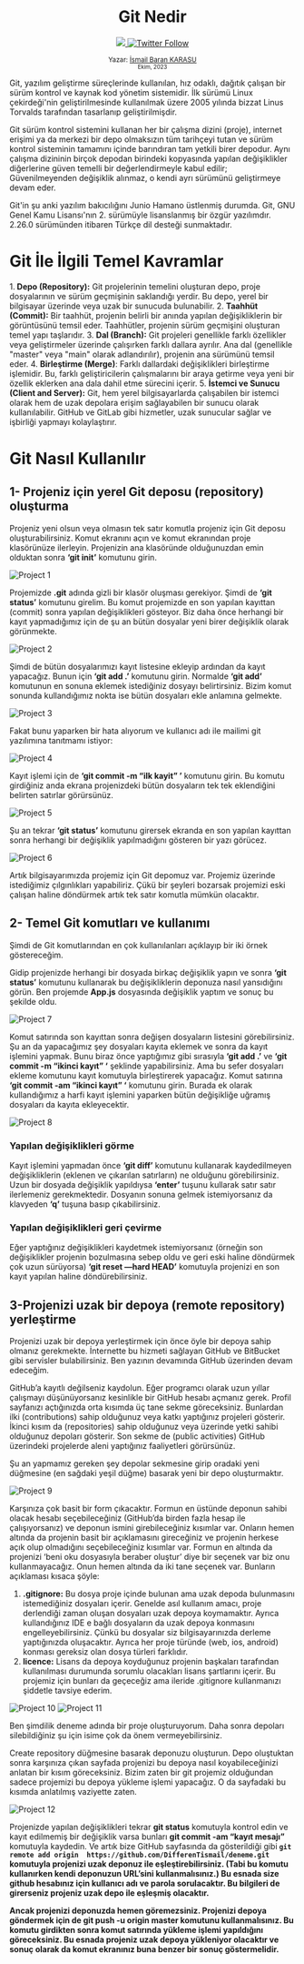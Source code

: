
<div align="center">
  <h1> Git Nedir</h1>
  <a class="header-badge" target="_blank" href="https://www.linkedin.com/in/ismail-baran-karasu-a98916227/">
  <img src="https://img.shields.io/badge/style--5eba00.svg?label=LinkedIn&logo=linkedin&style=social">
  </a>
  <a class="header-badge" target="_blank" href="https://twitter.com/ismaiBaranK">
  <img alt="Twitter Follow" src="https://img.shields.io/twitter/follow/ismailBaranK?style=social">
  </a>

<sub>Yazar:
<a href="https://www.linkedin.com/in/ismail-baran-karasu-a98916227/" target="_blank">İsmail Baran KARASU</a><br>
<small> Ekim, 2023</small>
</sub>

</div>
Git, yazılım geliştirme süreçlerinde kullanılan, hız odaklı, dağıtık çalışan bir sürüm kontrol ve kaynak kod yönetim sistemidir. İlk sürümü Linux çekirdeği'nin geliştirilmesinde kullanılmak üzere 2005 yılında bizzat Linus Torvalds tarafından tasarlanıp geliştirilmişdir.

Git sürüm kontrol sistemini kullanan her bir çalışma dizini (proje), internet erişimi ya da merkezi bir depo olmaksızın tüm tarihçeyi tutan ve sürüm kontrol sisteminin tamamını içinde barındıran tam yetkili birer depodur. Aynı çalışma dizininin birçok depodan birindeki kopyasında yapılan değişiklikler diğerlerine güven temelli bir değerlendirmeyle kabul edilir; Güvenilmeyenden değişiklik alınmaz, o kendi ayrı sürümünü geliştirmeye devam eder.

Git'in şu anki yazılım bakıcılığını Junio Hamano üstlenmiş durumda. Git, GNU Genel Kamu Lisansı'nın 2. sürümüyle lisanslanmış bir özgür yazılımdır. 2.26.0 sürümünden itibaren Türkçe dil desteği sunmaktadır.



# Git İle İlgili Temel Kavramlar 
1.<b> Depo (Repository):</b> Git projelerinin temelini oluşturan depo, proje dosyalarının ve sürüm geçmişinin saklandığı yerdir. Bu depo, yerel bir bilgisayar üzerinde veya uzak bir sunucuda bulunabilir.
2. <b>Taahhüt (Commit):</b> Bir taahhüt, projenin belirli bir anında yapılan değişikliklerin bir görüntüsünü temsil eder. Taahhütler, projenin sürüm geçmişini oluşturan temel yapı taşlarıdır.
3. <b>Dal (Branch):</b> Git projeleri genellikle farklı özellikler veya geliştirmeler üzerinde çalışırken farklı dallara ayrılır. Ana dal (genellikle "master" veya "main" olarak adlandırılır), projenin ana sürümünü temsil eder.
4. <b>Birleştirme (Merge)</b>: Farklı dallardaki değişiklikleri birleştirme işlemidir. Bu, farklı geliştiricilerin çalışmalarını bir araya getirme veya yeni bir özellik eklerken ana dala dahil etme sürecini içerir.
5. <b>İstemci ve Sunucu (Client and Server):</b> Git, hem yerel bilgisayarlarda çalışabilen bir istemci olarak hem de uzak depolara erişim sağlayabilen bir sunucu olarak kullanılabilir. GitHub ve GitLab gibi hizmetler, uzak sunucular sağlar ve işbirliği yapmayı kolaylaştırır.

# Git Nasıl Kullanılır
## 1- Projeniz için yerel Git deposu (repository) oluşturma
Projeniz yeni olsun veya olmasın tek satır komutla projeniz için Git deposu oluşturabilirsiniz.
Komut ekranını açın ve komut ekranından proje klasörünüze ilerleyin. Projenizin ana klasöründe olduğunuzdan emin olduktan sonra <b>‘git init’</b> komutunu girin.

![Project 1](gitinit.PNG)

Projemizde <b>.git</b> adında gizli bir klasör oluşması gerekiyor. Şimdi de <b>‘git status’</b> komutunu girelim. Bu komut projemizde en son yapılan kayıttan (commit) sonra yapılan değişiklikleri gösteyor. Biz daha önce herhangi bir kayıt yapmadığımız için de şu an bütün dosyalar yeni birer değişiklik olarak görünmekte.

![Project 2](gitstatus.PNG)

Şimdi de bütün dosyalarımızı kayıt listesine ekleyip ardından da kayıt yapacağız. Bunun için <b>‘git add .’</b> komutunu girin. Normalde <b>‘git add’</b> komutunun en sonuna eklemek istediğiniz dosyayı belirtirsiniz. Bizim komut sonunda kullandığımız nokta ise bütün dosyaları ekle anlamına gelmekte.

![Project 3](gitaddvegittcommit.PNG)

Fakat bunu yaparken bir hata alıyorum ve kullanıcı adı ile mailimi git yazılımına tanıtmamı istiyor:

![Project 4](gitkullaniciadivemail.PNG)

Kayıt işlemi için de <b>‘git commit -m “ilk kayit” ’</b> komutunu girin. Bu komutu girdiğiniz anda ekrana projenizdeki bütün dosyaların tek tek eklendiğini belirten satırlar görürsünüz.

![Project 5](gitcommit.PNG)

Şu an tekrar <b>‘git status’</b> komutunu girersek ekranda en son yapılan kayıttan sonra herhangi bir değişiklik yapılmadığını gösteren bir yazı görücez.

![Project 6](gitstatusp.PNG)

Artık bilgisayarımızda projemiz için Git depomuz var. Projemiz üzerinde istediğimiz çılgınlıkları yapabiliriz. Çükü bir şeyleri bozarsak projemizi eski çalışan haline döndürmek artık tek satır komutla mümkün olacaktır.

## 2- Temel Git komutları ve kullanımı
Şimdi de Git komutlarından en çok kullanılanları açıklayıp bir iki örnek göstereceğim.

Gidip projenizde herhangi bir dosyada birkaç değişiklik yapın ve sonra <b>‘git status’</b> komutunu kullanarak bu değişikliklerin deponuza nasıl yansıdığını görün. Ben projemde <b>App.js</b> dosyasında değişiklik yaptım ve sonuç bu şekilde oldu.

![Project 7](gitstatusbp.PNG)

Komut satırında son kayıttan sonra değişen dosyaların listesini görebilirsiniz. Şu an da yapacağımız şey dosyaları kayıta eklemek ve sonra da kayıt işlemini yapmak. Bunu biraz önce yaptığımız gibi sırasıyla <b>‘git add .’</b> ve <b>‘git commit -m “ikinci kayıt” ‘</b> şeklinde yapabilirsiniz. Ama bu sefer dosyaları ekleme komutunu kayıt komutuyla birleştirerek yapacağız. Komut satırına <b>‘git commit -am “ikinci kayıt” ‘</b> komutunu girin. Burada ek olarak kullandığımız a harfi kayıt işlemini yaparken bütün değişikliğe uğramış dosyaları da kayıta ekleyecektir.

![Project 8](gitcommitam.PNG)

### Yapılan değişiklikleri görme

Kayıt işlemini yapmadan önce <b>‘git diff’</b> komutunu kullanarak kaydedilmeyen değişikliklerin (eklenen ve çıkarılan satırların) ne olduğunu görebilirsiniz. Uzun bir dosyada değişiklik yapıldıysa <b>‘enter’</b> tuşunu kullarak satır satır ilerlemeniz gerekmektedir. Dosyanın sonuna gelmek istemiyorsanız da klavyeden <b>‘q’</b> tuşuna basıp çıkabilirsiniz.

### Yapılan değişiklikleri geri çevirme

Eğer yaptığınız değişiklikleri kaydetmek istemiyorsanız (örneğin son değişiklikler projenin bozulmasına sebep oldu ve geri eski haline döndürmek çok uzun sürüyorsa) <b> ‘git reset —hard HEAD’</b> komutuyla projenizi en son kayıt yapılan haline döndürebilirsiniz.

## 3-Projenizi uzak bir depoya (remote repository) yerleştirme

Projenizi uzak bir depoya yerleştirmek için önce öyle bir depoya sahip olmanız gerekmekte. İnternette bu hizmeti sağlayan GitHub ve BitBucket gibi servisler bulabilirsiniz. Ben yazının devamında GitHub üzerinden devam edeceğim.

GitHub’a kayıtlı değilseniz kaydolun. Eğer programcı olarak uzun yıllar çalışmayı düşünüyorsanız kesinlikle bir GitHub hesabı açmanız gerek. Profil sayfanızı açtığınızda orta kısımda üç tane sekme göreceksiniz. Bunlardan ilki (contributions) sahip olduğunuz veya katkı yaptığınız projeleri gösterir. İkinci kısım da (repositories) sahip olduğunuz veya üzerinde yetki sahibi olduğunuz depoları gösterir. Son sekme de (public activities) GitHub üzerindeki projelerde aleni yaptığınız faaliyetleri görürsünüz.

Şu an yapmamız gereken şey depolar sekmesine girip oradaki yeni düğmesine (en sağdaki yeşil düğme) basarak yeni bir depo oluşturmaktır.

![Project 9](github.PNG)

Karşınıza çok basit bir form çıkacaktır. Formun en üstünde deponun sahibi olacak hesabı seçebileceğiniz (GitHub’da birden fazla hesap ile çalışıyorsanız) ve deponun ismini girebileceğiniz kısımlar var. Onların hemen altında da projenin basit bir açıklamasını gireceğiniz ve projenin herkese açık olup olmadığını seçebileceğiniz kısımlar var.
Formun en altında da projenizi ‘beni oku dosyasıyla beraber oluştur’ diye bir seçenek var biz onu kullanmayacağız. Onun hemen altında da iki tane seçenek var. Bunların açıklaması kısaca şöyle:
 1. <b>.gitignore:</b> Bu dosya proje içinde bulunan ama uzak depoda bulunmasını istemediğiniz dosyaları içerir. Genelde asıl kullanım amacı, proje derlendiği zaman oluşan dosyaları uzak depoya koymamaktır. Ayrıca kullandığınız IDE e bağlı dosyaların da uzak depoya konmasını engelleyebilirsiniz. Çünkü bu dosyalar siz bilgisayarınızda derleme yaptığınızda oluşacaktır. Ayrıca her proje türünde (web, ios, android) konması gereksiz olan dosya türleri farklıdır.
 2. <b>licence:</b> Lisans da depoya koyduğunuz projenin başkaları tarafından kullanılması durumunda sorumlu olacakları lisans şartlarını içerir.
Bu projemiz için bunları da geçeceğiz ama ileride .gitignore kullanmanızı şiddetle tavsiye ederim.

![Project 10](githubnewrepo.PNG)
![Project 11](createrepo.PNG)

Ben şimdilik deneme adında bir proje oluşturuyorum. Daha sonra depoları silebildiğiniz şu için isime çok da önem vermeyebilirsiniz.

Create repository düğmesine basarak deponuzu oluşturun. Depo oluştuktan sonra karşınıza çıkan sayfada projenizi bu depoya nasıl koyabileceğinizi anlatan bir kısım göreceksiniz. Bizim zaten bir git projemiz olduğundan sadece projemizi bu depoya yükleme işlemi yapacağız. O da sayfadaki bu kısımda anlatılmış vaziyette zaten.

![Project 12](importrepo.PNG)

Projenizde yapılan değişiklikleri tekrar <b>git status</b> komutuyla kontrol edin ve kayıt edilmemiş bir değişiklik varsa bunları <b>git commit -am “kayıt mesajı”</b> komutuyla kaydedin. Ve artık bize GitHub sayfasında da gösterildiği gibi<b> ```git remote add origin  https://github.com/DifferenTismail/deneme.git```<b> komutuyla projenizi uzak deponuz ile eşleştirebilirsiniz. (Tabi bu komutu kullanırken kendi deponuzun URL’sini kullanmalısınız.) Bu esnada size github hesabınız için kullanıcı adı ve parola sorulacaktır. Bu bilgileri de girerseniz projeniz uzak depo ile eşleşmiş olacaktır.

Ancak projenizi deponuzda hemen göremezsiniz. Projenizi depoya göndermek için de <b>git push -u origin master</b> komutunu kullanmalısınız. Bu komutu girdikten sonra komut satırında yükleme işlemi yapıldığını göreceksiniz. Bu esnada projeniz uzak depoya yükleniyor olacaktır ve sonuç olarak da komut ekranınız buna benzer bir sonuç göstermelidir.
